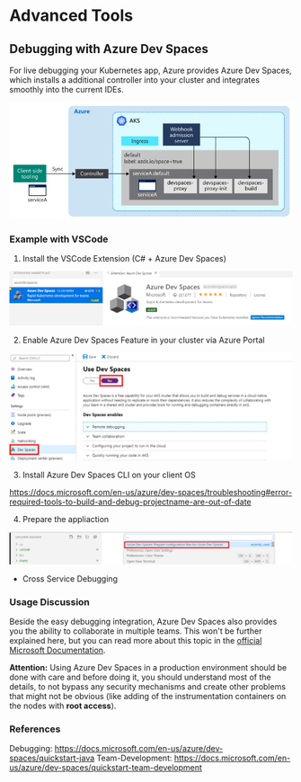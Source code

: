 # Advanced Tools

## Debugging with Azure Dev Spaces

For live debugging your Kubernetes app, Azure provides Azure Dev Spaces, which installs a additional controller into your cluster and integrates smoothly into the current IDEs.

![Azure Dev Spaces](images/azure-dev-spaces.png)

### Example with VSCode

1. Install the VSCode Extension (C# + Azure Dev Spaces)

![Azure Dev Spaces VSCode Extension](images/azure-dev-spaces-extension.png)

2. Enable Azure Dev Spaces Feature in your cluster via Azure Portal

![Azure Dev Spaces VSCode Extension](images/portal-ads-enabled.png)

3. Install Azure Dev Spaces CLI on your client OS

https://docs.microsoft.com/en-us/azure/dev-spaces/troubleshooting#error-required-tools-to-build-and-debug-projectname-are-out-of-date

4. Prepare the appliaction

![Azure Dev Spaces VSCode Extension](images/azure-dev-spaces-prepare.png)

- Cross Service Debugging

### Usage Discussion

Beside the easy debugging integration, Azure Dev Spaces also provides you the ability to collaborate in multiple teams. This won't be further explained here, but you can read more about this topic in the [official Microsoft Documentation](https://docs.microsoft.com/en-us/azure/dev-spaces/quickstart-team-development).

**Attention:**
Using Azure Dev Spaces in a production environment should be done with care and before doing it, you should understand most of the details, to not bypass any security mechanisms and create other problems that might not be obvious (like adding of the instrumentation containers on the nodes with **root access**).

### References

Debugging: https://docs.microsoft.com/en-us/azure/dev-spaces/quickstart-java
Team-Development: https://docs.microsoft.com/en-us/azure/dev-spaces/quickstart-team-development
